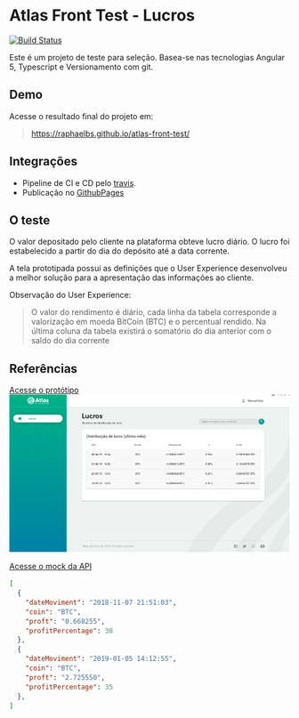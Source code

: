 # Atlas Front Test - Lucros
[![Build Status](https://travis-ci.org/raphaelbs/atlas-front-test.svg?branch=develop)](https://travis-ci.org/raphaelbs/atlas-front-test)

Este é um projeto de teste para seleção. Basea-se nas tecnologias Angular 5, Typescript e Versionamento com git.

## Demo

Acesse o resultado final do projeto em:
> https://raphaelbs.github.io/atlas-front-test/

## Integrações

- Pipeline de CI e CD pelo [travis](travis-ci.org).
- Publicação no [GithubPages](https://pages.github.com/)

## O teste

O valor depositado pelo cliente na plataforma obteve lucro diário. O lucro foi estabelecido a partir do dia do depósito até a data corrente.

A tela prototipada possui as definições que o User Experience desenvolveu a melhor solução para a apresentação das informações ao cliente.

Observação do User Experience:

> O valor do rendimento é diário, cada linha da tabela corresponde a valorização em moeda BitCoin (BTC) e o percentual rendido. Na última coluna da tabela existirá o somatório do dia anterior com o saldo do dia corrente

## Referências

[Acesse o protótipo ![protótipo](./resources/prototype.png)](https://marvelapp.com/313a1ga/screen/44471533/handoff)



[Acesse o mock da API](http://www.mocky.io/v2/5b2c010d300000100023487a)
```json
[
  {
    "dateMoviment": "2018-11-07 21:51:03",
    "coin": "BTC",
    "proft": "0.668255",
    "profitPercentage": 38
  },
  {
    "dateMoviment": "2019-01-05 14:12:55",
    "coin": "BTC",
    "proft": "2.725550",
    "profitPercentage": 35
  },
]
```
